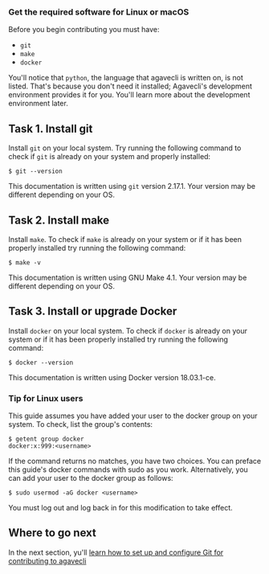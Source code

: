 ### Get the required software for Linux or macOS

Before you begin contributing you must have:

* `git`
* `make`
* `docker`

You'll notice that `python`, the language that agavecli is written on, is not
listed.
That's because you don't need it installed; Agavecli's development environment
provides it for you.
You'll learn more about the development environment later.


## Task 1. Install git
Install `git` on your local system.
Try running the following command to check if `git` is already on your system
and properly installed:
```
$ git --version
```

This documentation is written using `git` version 2.17.1.
Your version may be different depending on your OS.


## Task 2. Install make
Install `make`.
To check if `make` is already on your system or if it has been properly installed
try running the following command:
```
$ make -v
```
This documentation is written using GNU Make 4.1.
Your version may be different depending on your OS.


## Task 3. Install or upgrade Docker
Install `docker` on your local system.
To check if `docker` is already on your system or if it has been properly installed
try running the following command:
```
$ docker --version
```
This documentation is written using Docker version 18.03.1-ce.


### Tip for Linux users
This guide assumes you have added your user to the docker group on your system.
To check, list the group's contents:
```
$ getent group docker
docker:x:999:<username>
```

If the command returns no matches, you have two choices. 
You can preface this guide's docker commands with sudo as you work. 
Alternatively, you can add your user to the docker group as follows:
```
$ sudo usermod -aG docker <username>
```
You must log out and log back in for this modification to take effect.


## Where to go next
In the next section, yu'll [learn how to set up and configure Git for
contributing to agavecli](set-up-git.md)
